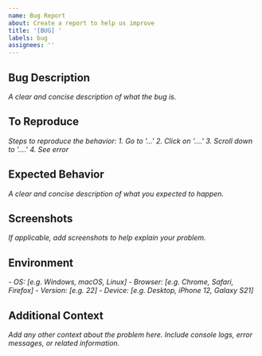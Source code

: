 ```yaml
---
name: Bug Report
about: Create a report to help us improve
title: '[BUG] '
labels: bug
assignees: ''
---
```


## Bug Description
_A clear and concise description of what the bug is._

## To Reproduce
_Steps to reproduce the behavior:_
_1. Go to '...'_
_2. Click on '....'_
_3. Scroll down to '....'_
_4. See error_

## Expected Behavior
_A clear and concise description of what you expected to happen._

## Screenshots
_If applicable, add screenshots to help explain your problem._

## Environment
 _- OS: [e.g. Windows, macOS, Linux]_
 _- Browser: [e.g. Chrome, Safari, Firefox]_
 _- Version: [e.g. 22]_
 _- Device: [e.g. Desktop, iPhone 12, Galaxy S21]_

## Additional Context
_Add any other context about the problem here. Include console logs, error messages, or related information._
